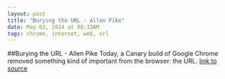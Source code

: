 ```yaml
---
layout: post
title: "Burying the URL - Allen Pike"
date: May 03, 2014 at 08:33AM
tags: chrome, internet, web, url
---
```

##Burying the URL - Allen Pike
Today, a Canary build of Google Chrome removed something kind of important from the browser: the URL.
[link to source](http://ift.tt/1u6Tfvs) 
